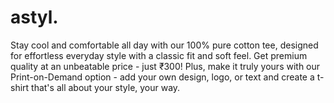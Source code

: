 # astyl.
Stay cool and comfortable all day with our 100% pure cotton tee, designed for effortless everyday style with a classic fit and soft feel. Get premium quality at an unbeatable price - just ₹300! Plus, make it truly yours with our Print-on-Demand option - add your own design, logo, or text and create a t-shirt that's all about your style, your way.
